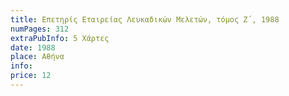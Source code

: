 ```yaml
---
title: Επετηρίς Εταιρείας Λευκαδικών Μελετών, τόμος Ζ΄, 1988
numPages: 312
extraPubInfo: 5 Χάρτες
date: 1988
place: Αθήνα
info: 
price: 12
---
```

